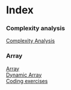 # Index  
### Complexity analysis
[Complexity Analysis](./notes/complexity-analysis.md)
### Array
[Array](./notes/array.md)  
[Dynamic Array](./notes/array.md#dynamic-array)  
[Coding exercises](./notes/array.md#coding-exercise)  

